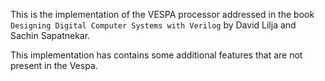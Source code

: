 This is the implementation of the VESPA processor addressed in the book `Designing Digital Computer Systems with Verilog` by David Lilja and Sachin Sapatnekar.

This implementation has contains some additional features that are not present in the Vespa.
